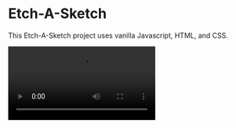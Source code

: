 # Etch-A-Sketch

This Etch-A-Sketch project uses vanilla Javascript, HTML, and CSS.

<video src="https://youtu.be/olgtiEjygLI"></video>